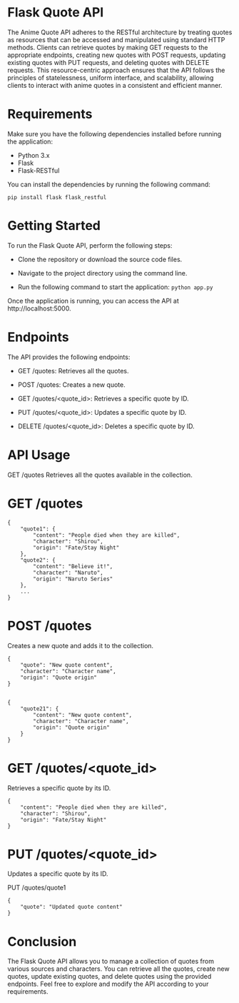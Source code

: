 # Flask Quote API
The Anime Quote API adheres to the RESTful architecture by treating quotes as resources that can be accessed and manipulated using standard HTTP methods. Clients can retrieve quotes by making GET requests to the appropriate endpoints, creating new quotes with POST requests, updating existing quotes with PUT requests, and deleting quotes with DELETE requests. This resource-centric approach ensures that the API follows the principles of statelessness, uniform interface, and scalability, allowing clients to interact with anime quotes in a consistent and efficient manner.

# Requirements
Make sure you have the following dependencies installed before running the application:

- Python 3.x
- Flask
- Flask-RESTful
  
You can install the dependencies by running the following command:

```pip install flask flask_restful```

# Getting Started
To run the Flask Quote API, perform the following steps:

- Clone the repository or download the source code files.

- Navigate to the project directory using the command line.

- Run the following command to start the application:
```python app.py```

Once the application is running, you can access the API at http://localhost:5000.

# Endpoints
The API provides the following endpoints:

- GET /quotes: Retrieves all the quotes.

- POST /quotes: Creates a new quote.

- GET /quotes/<quote_id>: Retrieves a specific quote by ID.

- PUT /quotes/<quote_id>: Updates a specific quote by ID.

- DELETE /quotes/<quote_id>: Deletes a specific quote by ID.

# API Usage
GET /quotes
Retrieves all the quotes available in the collection.

# GET /quotes
```
{
    "quote1": {
        "content": "People died when they are killed",
        "character": "Shirou",
        "origin": "Fate/Stay Night"
    },
    "quote2": {
        "content": "Believe it!",
        "character": "Naruto",
        "origin": "Naruto Series"
    },
    ...
}
```

# POST /quotes
Creates a new quote and adds it to the collection.
```
{
    "quote": "New quote content",
    "character": "Character name",
    "origin": "Quote origin"
}


{
    "quote21": {
        "content": "New quote content",
        "character": "Character name",
        "origin": "Quote origin"
    }
}
```

# GET /quotes/<quote_id>
Retrieves a specific quote by its ID.
```
{
    "content": "People died when they are killed",
    "character": "Shirou",
    "origin": "Fate/Stay Night"
}
```

# PUT /quotes/<quote_id>
Updates a specific quote by its ID.

PUT /quotes/quote1
```
{
    "quote": "Updated quote content"
}
```

# Conclusion
The Flask Quote API allows you to manage a collection of quotes from various sources and characters. You can retrieve all the quotes, create new quotes, update existing quotes, and delete quotes using the provided endpoints. Feel free to explore and modify the API according to your requirements.
